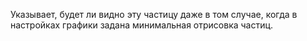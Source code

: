 Указывает, будет ли видно эту частицу даже в том случае, когда в настройках графики задана минимальная отрисовка частиц.